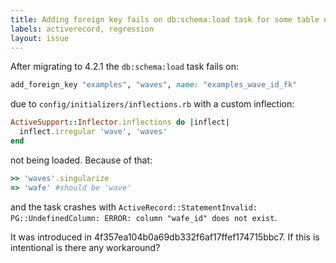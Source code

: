 ```yaml
---
title: Adding foreign key fails on db:schema:load task for some table names
labels: activerecord, regression
layout: issue
---
```


After migrating to 4.2.1 the `db:schema:load` task fails on:

``` ruby
add_foreign_key "examples", "waves", name: "examples_wave_id_fk"
```

due to `config/initializers/inflections.rb` with a custom inflection:

``` ruby
ActiveSupport::Inflector.inflections do |inflect|
  inflect.irregular 'wave', 'waves'
end
```

not being loaded. Because of that:

``` ruby
>> 'waves'.singularize
=> 'wafe' #should be 'wave'
```

and the task crashes with `ActiveRecord::StatementInvalid: PG::UndefinedColumn: ERROR: column "wafe_id" does not exist`.

It was introduced in 4f357ea104b0a69db332f6af17ffef174715bbc7. If this is intentional is there any workaround?

